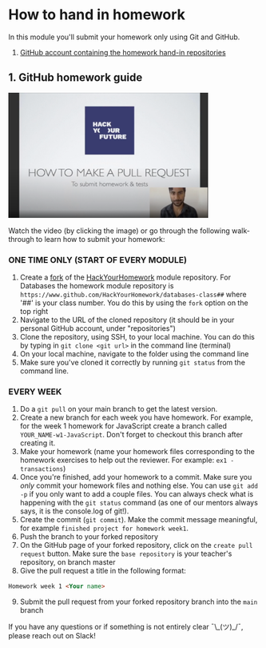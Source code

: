 # How to hand in homework

In this module you'll submit your homework only using Git and GitHub.

1. [GitHub account containing the homework hand-in repositories](https://github.com/HackYourHomework)

## 1. GitHub homework guide

<a href="http://www.youtube.com/watch?feature=player_embedded&v=CpYARPYGQU8" target="_blank"><img src="./assets/submit-homework.png" width="400" height="250" alt="HYF Video" /></a>

Watch the video (by clicking the image) or go through the following walk-through to learn how to submit your homework:

### ONE TIME ONLY (START OF EVERY MODULE)

1. Create a [fork](https://help.github.com/en/articles/fork-a-repo) of the [HackYourHomework](https://github.com/HackYourHomework) module repository. 
   For Databases the homework module repository is `https://www.github.com/HackYourHomework/databases-class##` where '##' is your class number. 
   You do this by using the `fork` option on the top right
2. Navigate to the URL of the cloned repository (it should be in your personal GitHub account, under "repositories")
3. Clone the repository, using SSH, to your local machine. You can do this by typing in `git clone <git url>` in the command line (terminal)
4. On your local machine, navigate to the folder using the command line
5. Make sure you've cloned it correctly by running `git status` from the command line.

### EVERY WEEK

1. Do a `git pull` on your main branch to get the latest version.
2. Create a new branch for each week you have homework. For example, for the week 1 homework for JavaScript create a branch called `YOUR_NAME-w1-JavaScript`. 
   Don't forget to checkout this branch after creating it.
3. Make your homework (name your homework files corresponding to the homework exercises to help out the reviewer. For example: `ex1 - transactions`)
4. Once you're finished, add your homework to a commit. Make sure you *only* commit your homework files and nothing else. You can use `git add -p` if you only want to add a couple files. 
   You can always check what is happening with the `git status` command (as one of our mentors always says, it is the console.log of git!). 
5. Create the commit (`git commit`). Make the commit message meaningful, for example `finished project for homework week1`.
6. Push the branch to your forked repository
7. On the GitHub page of your forked repository, click on the `create pull request` button. Make sure the `base repository` is your teacher's repository, on branch master
8. Give the pull request a title in the following format:

```markdown
Homework week 1 <Your name>
```

9. Submit the pull request from your forked repository branch into the `main` branch

If you have any questions or if something is not entirely clear ¯\\\_(ツ)\_/¯, please reach out on Slack!
